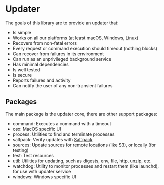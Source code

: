 # Updater

The goals of this library are to provide an updater that:

- Is simple
- Works on all our platforms (at least macOS, Windows, Linux)
- Recovers from non-fatal errors
- Every request or command execution should timeout (nothing blocks)
- Can recover from failures in its environment
- Can run as an unprivileged background service
- Has minimal dependencies
- Is well tested
- Is secure
- Reports failures and activity
- Can notify the user of any non-transient failures

## Packages

The main package is the updater core, there are other support packages:

- command: Executes a command with a timeout
- osx: MacOS specific UI
- process: Utilities to find and terminate processes
- saltpack: Verify updates with [Saltpack](https://saltpack.org/)
- sources: Update sources for remote locations (like S3), or locally (for testing)
- test: Test resources
- util: Utilities for updating, such as digests, env, file, http, unzip, etc.
- watchdog: Utility to monitor processes and restart them (like launchd), for use with updater service
- windows: Windows specific UI
